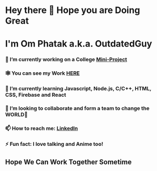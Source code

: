 # Hey there 👋 Hope you are Doing Great

# I'm Om Phatak a.k.a. OutdatedGuy

### 🔭 I’m currently working on a College [Mini-Project](https://github.com/OutdatedGuy/Mini-Project)

### 🕸 You can see my Work [HERE](https://www.outdatedguy.rocks/)

### 🌱 I’m currently learning Javascript, Node.js, C/C++, HTML, CSS, Firebase and React

### 👯 I’m looking to collaborate and form a team to change the **WORLD**🙈

### 📫 How to reach me: [LinkedIn](https://linkedin.com/in/om-phatak)

### ⚡ Fun fact: I love talking and Anime too!

## Hope We Can Work Together Sometime
